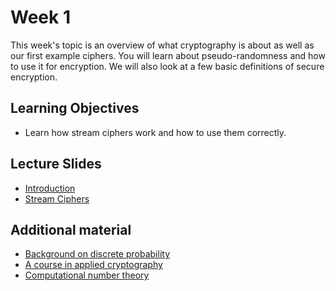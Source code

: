 # Week 1

This week's topic is an overview of what cryptography is about as well as our first example ciphers. You will learn about pseudo-randomness and how to use it for encryption. We will also look at a few basic definitions of secure encryption.

## Learning Objectives
- Learn how stream ciphers work and how to use them correctly.

## Lecture Slides
- [Introduction](http://spark-university.s3.amazonaws.com/stanford-crypto/slides/01-intro-v2-annotated.pdf)
- [Stream Ciphers](http://spark-university.s3.amazonaws.com/stanford-crypto/slides/02-stream-v2-annotated.pdf)

## Additional material
- [Background on discrete probability](https://en.wikibooks.org/wiki/High_School_Mathematics_Extensions/Discrete_Probability)
- [A course in applied cryptography](https://toc.cryptobook.us/)
- [Computational number theory](https://shoup.net/ntb/ntb-v2.pdf)